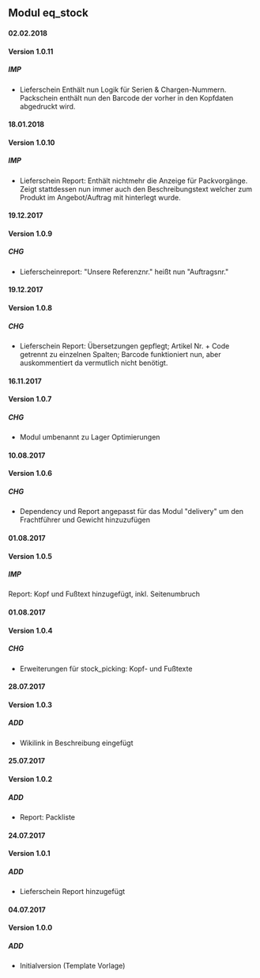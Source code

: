 ## Modul eq_stock

#### 02.02.2018
#### Version 1.0.11
##### IMP
- Lieferschein Enthält nun Logik für Serien & Chargen-Nummern. Packschein enthält nun den Barcode der vorher in den Kopfdaten abgedruckt wird.


#### 18.01.2018
#### Version 1.0.10
##### IMP
- Lieferschein Report: Enthält nichtmehr die Anzeige für Packvorgänge. Zeigt stattdessen nun immer auch den Beschreibungstext welcher zum Produkt im Angebot/Auftrag mit hinterlegt wurde.

#### 19.12.2017
#### Version 1.0.9
##### CHG
- Lieferscheinreport: "Unsere Referenznr." heißt nun "Auftragsnr."

#### 19.12.2017
#### Version 1.0.8
##### CHG
- Lieferschein Report: Übersetzungen gepflegt; Artikel Nr. + Code getrennt zu einzelnen Spalten; Barcode funktioniert nun, aber auskommentiert da vermutlich nicht benötigt.


#### 16.11.2017
#### Version 1.0.7
##### CHG
- Modul umbenannt zu Lager Optimierungen

#### 10.08.2017
#### Version 1.0.6
##### CHG
- Dependency und Report angepasst für das Modul "delivery" um den Frachtführer und Gewicht hinzuzufügen

#### 01.08.2017
#### Version 1.0.5
##### IMP
Report: Kopf und Fußtext hinzugefügt, inkl. Seitenumbruch


#### 01.08.2017
#### Version 1.0.4
##### CHG
- Erweiterungen für stock_picking: Kopf- und Fußtexte


#### 28.07.2017
#### Version 1.0.3
##### ADD
- Wikilink in Beschreibung eingefügt

#### 25.07.2017
#### Version 1.0.2
##### ADD
- Report: Packliste

#### 24.07.2017
#### Version 1.0.1
##### ADD
- Lieferschein Report hinzugefügt

#### 04.07.2017
#### Version 1.0.0
##### ADD
- Initialversion (Template Vorlage)
